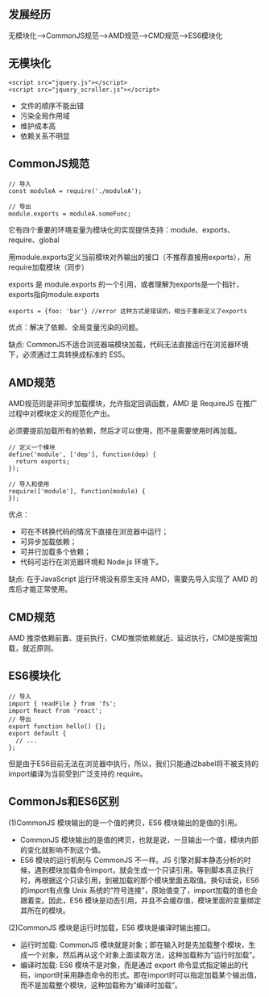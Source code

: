 ## 发展经历
无模块化-->CommonJS规范-->AMD规范-->CMD规范-->ES6模块化

## 无模块化
```
<script src="jquery.js"></script>
<script src="jquery_scroller.js"></script>
```
* 文件的顺序不能出错
* 污染全局作用域
* 维护成本高
* 依赖关系不明显

## CommonJS规范
```
// 导入
const moduleA = require('./moduleA');

// 导出
module.exports = moduleA.someFunc;
```
它有四个重要的环境变量为模块化的实现提供支持：module、exports、require、global

用module.exports定义当前模块对外输出的接口（不推荐直接用exports），用require加载模块（同步）

exports 是 module.exports 的一个引用，或者理解为exports是一个指针，exports指向module.exports
```
exports = {foo: 'bar'} //error 这种方式是错误的，相当于重新定义了exports
```
优点：解决了依赖、全局变量污染的问题。

缺点: CommonJS不适合浏览器端模块加载，代码无法直接运行在浏览器环境下，必须通过工具转换成标准的 ES5。

## AMD规范
AMD规范则是非同步加载模块，允许指定回调函数，AMD 是 RequireJS 在推广过程中对模块定义的规范化产出。

必须要提前加载所有的依赖，然后才可以使用，而不是需要使用时再加载。
```
// 定义一个模块
define('module', ['dep'], function(dep) {
  return exports;
});

// 导入和使用
require(['module'], function(module) {
});
```
优点：
* 可在不转换代码的情况下直接在浏览器中运行；
* 可异步加载依赖；
* 可并行加载多个依赖；
* 代码可运行在浏览器环境和 Node.js 环境下。

缺点:  在于JavaScript 运行环境没有原生支持 AMD，需要先导入实现了 AMD 的库后才能正常使用。

## CMD规范
AMD 推崇依赖前置、提前执行，CMD推崇依赖就近、延迟执行，CMD是按需加载，就近原则。

## ES6模块化
```
// 导入
import { readFile } from 'fs';
import React from 'react';
// 导出
export function hello() {};
export default {
  // ...
};
```
但是由于ES6目前无法在浏览器中执行，所以，我们只能通过babel将不被支持的import编译为当前受到广泛支持的 require。

## CommonJs和ES6区别

(1)CommonJS 模块输出的是一个值的拷贝，ES6 模块输出的是值的引用。
* CommonJS 模块输出的是值的拷贝，也就是说，一旦输出一个值，模块内部的变化就影响不到这个值。
* ES6 模块的运行机制与 CommonJS 不一样。JS 引擎对脚本静态分析的时候，遇到模块加载命令import，就会生成一个只读引用。等到脚本真正执行时，再根据这个只读引用，到被加载的那个模块里面去取值。换句话说，ES6 的import有点像 Unix 系统的“符号连接”，原始值变了，import加载的值也会跟着变。因此，ES6 模块是动态引用，并且不会缓存值，模块里面的变量绑定其所在的模块。

(2)CommonJS 模块是运行时加载，ES6 模块是编译时输出接口。
* 运行时加载: CommonJS 模块就是对象；即在输入时是先加载整个模块，生成一个对象，然后再从这个对象上面读取方法，这种加载称为“运行时加载”。
* 编译时加载: ES6 模块不是对象，而是通过 export 命令显式指定输出的代码，import时采用静态命令的形式。即在import时可以指定加载某个输出值，而不是加载整个模块，这种加载称为“编译时加载”。
